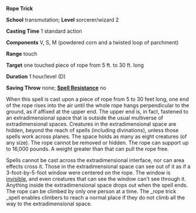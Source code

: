  **Rope Trick**

**School** transmutation; **Level** sorcerer/wizard 2

**Casting Time** 1 standard action

**Components** V, S, M (powdered corn and a twisted loop of parchment)

**Range** touch

**Target** one touched piece of rope from 5 ft. to 30 ft. long

**Duration** 1 hour/level (D)

**Saving Throw** none; **[Spell Resistance](../glossary.md#_spell-resistance)** no

When this spell is cast upon a piece of rope from 5 to 30 feet long, one end of the rope rises into the air until the whole rope hangs perpendicular to the ground, as if affixed at the upper end. The upper end is, in fact, fastened to an extradimensional space that is outside the usual multiverse of extradimensional spaces. Creatures in the extradimensional space are hidden, beyond the reach of spells (including divinations), unless those spells work across planes. The space holds as many as eight creatures (of any size). The rope cannot be removed or hidden. The rope can support up to 16,000 pounds. A weight greater than that can pull the rope free.

Spells cannot be cast across the extradimensional interface, nor can area effects cross it. Those in the extradimensional space can see out of it as if a 3-foot-by-5-foot window were centered on the rope. The window is [invisible](../glossary.md#_invisible), and even creatures that can see the window can't see through it. Anything inside the extradimensional space drops out when the spell ends. The rope can be climbed by only one person at a time. The _rope trick _spell enables climbers to reach a normal place if they do not climb all the way to the extradimensional space.

